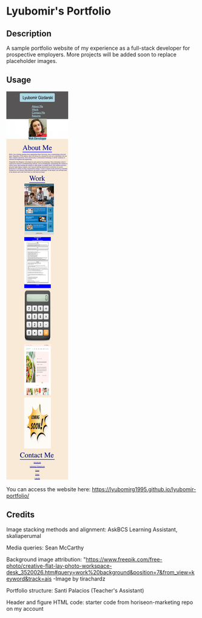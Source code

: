 # Lyubomir's Portfolio

## Description

A sample portfolio website of my experience as a full-stack developer for prospective employers. More projects will be added soon to replace placeholder images.

## Usage

![alt](./assets/images/lyubomir-2.png)

You can access the website here: https://lyubomirg1995.github.io/lyubomir-portfolio/

## Credits

Image stacking methods and alignment: AskBCS Learning Assistant, skaliaperumal

Media queries: Sean McCarthy

Background image attribution:  "https://www.freepik.com/free-photo/creative-flat-lay-photo-workspace-desk_3520026.htm#query=work%20background&position=7&from_view=keyword&track=ais
    -Image by tirachardz

Portfolio structure: Santi Palacios (Teacher's Assistant)

Header and figure HTML code: starter code from horiseon-marketing repo on my account
